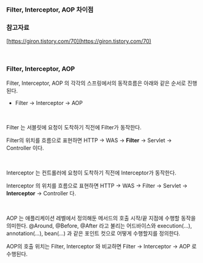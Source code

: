 ### Filter, Interceptor, AOP 차이점

### 참고자료

[https://giron.tistory.com/70](https://giron.tistory.com/70)

<br>



### Filter, Interceptor, AOP

Filter, Interceptor, AOP 의 각각의 스프링에서의 동작흐름은 아래와 같은 순서로 진행된다.

- Filter → Interceptor → AOP 

<br>



Filter 는 서블릿에 요청이 도착하기 직전에 Filter가 동작한다.

Filter의 위치를 흐름으로 표현하면 HTTP → WAS → **Filter** → Servlet → Controller 이다.<br>

<br>



Interceptor 는 컨트롤러에 요청이 도착하기 직전에 Interceptor가 동작한다.

Interceptor 의 위치를 흐름으로 표현하면 HTTP → WAS → Filter → Servlet → **Interceptor** → Controller 다.<br>

<br>



AOP 는 애플리케이션 레벨에서 정의해둔 메서드의 호출 시작/끝 지점에 수행할 동작을 의미한다. @Around, @Before, @After 라고 불리는 어드바이스와 execution(...), annotation(...), bean(...) 과 같은 포인트 컷으로 어떻게 수행할지를 정의한다.

AOP의 호출 위치는 Filter, Interceptor 와 비교하면 Filter → Interceptor → AOP 로 수행된다.



 